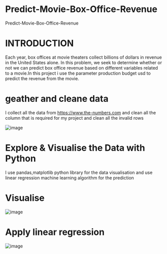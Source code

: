 # Predict-Movie-Box-Office-Revenue
Predict-Movie-Box-Office-Revenue
# INTRODUCTION

Each year, box offices at movie theaters collect billions of dollars in revenue in the United States alone. In this problem, we seek to determine whether or not we can predict box office revenue based on different variables related to a movie.In this project i use the parameter production budget usd to predict the revenue from the movie.

# geather and cleane data

I collect all the data from https://www.the-numbers.com
and clean all the column that is required for my project and clean all the invalid rows

![image](https://user-images.githubusercontent.com/50981076/67155730-2bc8b900-f332-11e9-9904-74515e41c2b6.png)

# Explore & Visualise the Data with Python

I use pandas,matplotlib python library for the data visualisation and use linear regression machine learning algorithm for the prediction

# Visualise

![image](https://user-images.githubusercontent.com/50981076/67155701-ba890600-f331-11e9-8ff9-a10dbd51ad3e.png)

# Apply linear regression

![image](https://user-images.githubusercontent.com/50981076/67155737-47cc5a80-f332-11e9-80a2-33c2d5ad3e6e.png)
